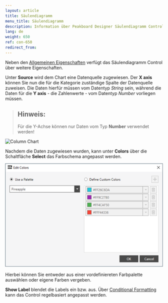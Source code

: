 ```yaml
---
layout: article
title: Säulendiagramm
menu_title: Säulendiagramm
description: Information über Peakboard Designer Säulendiagramm Control.
lang: de
weight: 650
ref: con-650
redirect_from:
---
```

Neben den [Allgemeinen Eigenschaften](https://help.peakboard.com/controls/de-allgemeine-eigenschaften.html) verfügt das Säulendiagramm Control über weitere Eigenschaften.

Unter **Source** wird dem Chart eine Datenquelle zugewiesen.
Der **X axis** können Sie nun die für die Kategorie zuständige Spalte der Datenquelle zuweisen.
Die Daten hierfür müssen vom Datentyp *String* sein, während die Daten für die **Y axis** - die Zahlenwerte - vom Datentyp *Number* vorliegen müssen.

> ## Hinweis:
>
> Für die Y-Achse können nur Daten vom Typ **Number** verwendet werden!

![Column Chart](/assets/images/Controls/columnchart/columnchart.png)

Nachdem die Daten zugewiesen wurden, kann unter **Colors** über die Schaltfläche **Select** das Farbschema angepasst werden.

![Column Chart Color](/assets/images/Controls/columnchart/columnchart02.png)

Hierbei können Sie entweder aus einer vordefiniereten Farbpalette auswählen oder eigene Farben vergeben.

**Show Label** blendet die Labels ein bzw. aus.
Über [Conditional Formatting](/controls/de-cf.html) kann das Control regelbasiert angepasst werden.